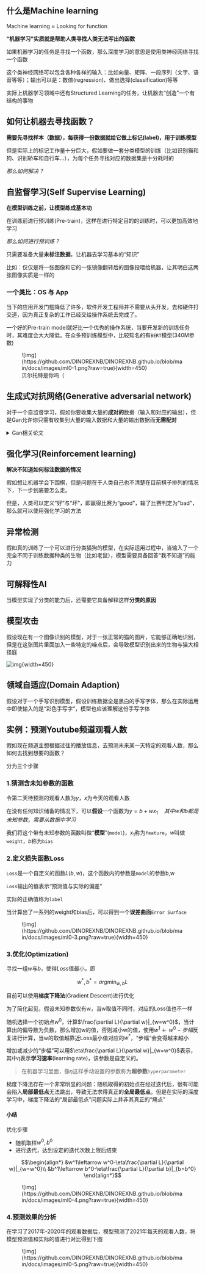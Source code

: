 ## 什么是Machine learning

Machine learning $\approx$ Looking for function

**“机器学习”实质就是帮助人类寻找人类无法写出的函数**

如果机器学习的任务是寻找一个函数，那么深度学习的意思是使用类神经网络寻找一个函数

这个类神经网络可以包含各种各样的输入：比如向量、矩阵、一段序列（文字、语音等等）；输出可以是：数值(regression)、做出选择(classification)等等

实际上机器学习领域中还有Structured Learning的任务，让机器去“创造”一个有结构的事物

## 如何让机器去寻找函数？

**需要先寻找样本（数据），每获得一份数据就给它做上标记(label)，用于训练模型**

但是实际上的标记工作量十分巨大，假如要做一套分类模型的训练（比如识别猫和狗、识别轿车和自行车...），为每个任务寻找对应的数据集是十分耗时的

*那么如何解决？*

## 自监督学习(Self Supervise Learning)

**在模型训练之前，让模型练成基本功**

在训练前进行预训练(Pre-train)，这样在进行特定目的的训练时，可以更加高效地学习

*那么如何进行预训练？*

只需要准备大量**未标注数据**，让机器去学习基本的“知识”

比如：仅仅是将一张图像和它的一张镜像翻转后的图像投喂给机器，让其明白这两张图像实质是一样的

### 一个类比：OS 与 App

当下的应用开发门槛降低了许多，软件开发工程师并不需要从头开发，去和硬件打交道，因为真正复杂的工作已经交给操作系统去完成了。

一个好的Pre-train model就好比一个优秀的操作系统，当要开发新的训练任务时，其难度会大大降低。在众多预训练模型中，比较知名的有`BERT`模型(340M参数)

<figure markdown>
![img](https://github.com/DINOREXNB/DINOREXNB.github.io/blob/main/docs/images/ml0-1.png?raw=true){width=450}
<figcaption>贝尔托特是你吗（</figcaption>
</figure>

## 生成式对抗网络(Generative adversarial network)

对于一个自监督学习，假如你要收集大量的**成对的**数据（输入和对应的输出），但是Gan允许你只需有收集到大量的输入数据和大量的输出数据而**无需配对**

<details>
    <summary>Gan相关论文</summary>

<a href="https://arxiv.org/abs/1804.00316">https://arxiv.org/abs/1804.00316</a><br>

<a href="https://arxiv.org/abs/1812.09323">https://arxiv.org/abs/1812.09323</a><br>

<a href="https://arxiv.org/abs/1904.04100">https://arxiv.org/abs/1904.04100</a><br>

<a href="https://arxiv.org/abs/2105.11084">https://arxiv.org/abs/2105.11084</a><br>

</details>

## 强化学习(Reinforcement learning)

**解决不知道如何标注数据的情况**

假如想让机器学会下围棋，但是问题在于人类自己也不清楚在目前棋子排列的情况下，下一步到底要怎么走。

但是，人类可以定义“好”与“坏”，即赢得比赛为“good”，输了比赛判定为"bad"，那么就可以使用强化学习的方法

## 异常检测

假如真的训练了一个可以进行分类猫狗的模型，在实际运用过程中，当输入了一个完全不同于训练数据种类的生物（比如老鼠），模型需要具备回答“我不知道”的能力

## 可解释性AI

当模型实现了分类的能力后，还需要它具备解释这样**分类的原因**

## 模型攻击

假设现在有一个图像识别的模型，对于一张正常的猫的图片，它能够正确地识别，但是在这张图片里面加入一些特定的噪点后，会导致模型识别出来的生物与猫大相径庭

![img](https://github.com/DINOREXNB/DINOREXNB.github.io/blob/main/docs/images/ml0-2.png?raw=true){width=450}

## 领域自适应(Domain Adaption)

假设对于一个手写识别模型，假设训练数据全是黑白的手写字体，那么在实际运用中即使输入的是“彩色手写字”，模型也应该理解这份手写字体

## 实例：预测Youtube频道观看人数

假如现在频道主想根据过往的播放信息，去预测未来某一天特定的观看人数，那么如何去找到想要的函数？

分为三个步骤

### 1.猜测含未知参数的函数

令第二天待预测的观看人数为$y$，$x$为今天的观看人数

在没有任何知识储备的情况下，可以**假设**一个函数为$y=b+wx_1\quad 其中w和b都是未知参数，需要从数据中学习$

我们将这个带有未知参数的函数叫做“**模型**”(`model`)，$x_1$称为`feature`，$w$叫做`weight`，$b$称为`bias`

### 2.定义损失函数Loss

`Loss`是一个自定义的函数$L(b,w)$，这个函数内的参数是`model`的参数b,w

`Loss`输出的值表示“预测值与实际的偏差”

实际的正确值称为`label`

当计算出了一系列的weight和bias后，可以得到一个**误差曲面**`Error Surface`

<figure markdown>
![img](https://github.com/DINOREXNB/DINOREXNB.github.io/blob/main/docs/images/ml0-3.png?raw=true){width=450}
</figure>

### 3.优化(Optimization)

寻找一组$w$与$b$，使得$Loss$值最小，即

$$w^*,b^*=arg\min_{w,b} L$$

目前可以使用**梯度下降法**(Gradient Descent)进行优化

为了简化起见，假设未知参数仅有w，当w取值不同时，对应的Loss值也不一样

随机选择一个初始点$w^0$，计算$\frac{\partial L}{\partial w}|_{w=w^0}$，当计算出的偏导数为负数，那么增加w的值，否则减小w的值，使用$w^1\leftarrow w^0-步幅$反复进行计算，当w的取值越靠近Loss最小值对应的$w^*$，“步幅”会变得越来越小

增加或减少的“步幅”可以用$\eta\frac{\partial L}{\partial w}|_{w=w^0}$表示，其中$\eta$表示**学习速率**(learning rate)，该参数是自定义的。

> 在机器学习里面，像$\eta$这样手动设置的参数称为**超参数**`hyperparameter`

梯度下降法存在一个非常明显的问题：随机取得的初始点在经过迭代后，很有可能会陷入**局部最低点**无法跳出，导致无法求得真正的**全局最低点**。但是在实际的深度学习中，梯度下降法的“局部最低点”问题实际上并非其真正的“痛点”

#### 小结

优化步骤

- 随机取样$w^0,b^0$
- 进行迭代，达到设定的迭代次数上限后结束

$$\begin{align*}
    &w^1\leftarrow w^0-\eta\frac{\partial L}{\partial w}|_{w=w^0}\\
    &b^1\leftarrow b^0-\eta\frac{\partial L}{\partial b}|_{b=b^0}
\end{align*}$$

<figure markdown>
![img](https://github.com/DINOREXNB/DINOREXNB.github.io/blob/main/docs/images/ml0-4.png?raw=true){width=450}
</figure>

### 4.预测效果的分析

在学习了2017年-2020年的观看数据后，模型预测了2021年每天的观看人数，将模型预测值和实际的值进行对比得到下图

<figure markdown>
![img](https://github.com/DINOREXNB/DINOREXNB.github.io/blob/main/docs/images/ml0-5.png?raw=true){width=450}
</figure>